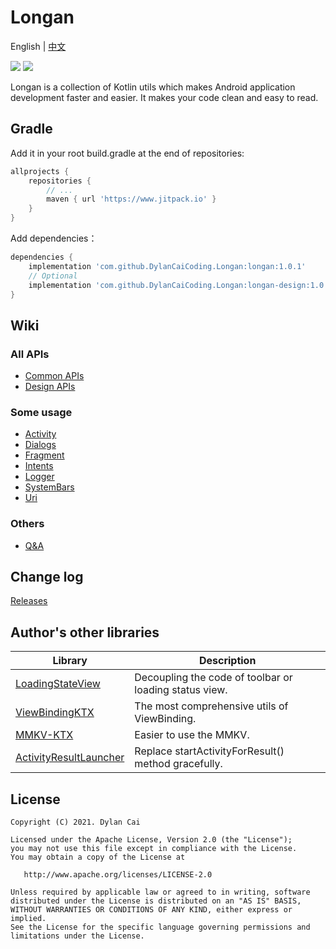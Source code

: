 # Longan

English | [中文](README_CN.md)

[![](https://www.jitpack.io/v/DylanCaiCoding/Longan.svg)](https://www.jitpack.io/#DylanCaiCoding/Longan) [![](https://img.shields.io/badge/License-Apache--2.0-blue.svg)](https://github.com/DylanCaiCoding/Longan/blob/master/LICENSE)

Longan is a collection of Kotlin utils which makes Android application development faster and easier. It makes your code clean and easy to read.


## Gradle

Add it in your root build.gradle at the end of repositories:

```groovy
allprojects {
    repositories {
        // ...
        maven { url 'https://www.jitpack.io' }
    }
}
```

Add dependencies：

```groovy
dependencies {
    implementation 'com.github.DylanCaiCoding.Longan:longan:1.0.1'
    // Optional
    implementation 'com.github.DylanCaiCoding.Longan:longan-design:1.0.1'
}
```

## Wiki

### All APIs

- [Common APIs](https://github.com/DylanCaiCoding/Longan/wiki/All-Common-APIs)
- [Design APIs](https://github.com/DylanCaiCoding/Longan/wiki/All-Design-APIs)

### Some usage

- [Activity](https://github.com/DylanCaiCoding/Longan/wiki/Longan-%E2%80%93-Activity)
- [Dialogs](https://github.com/DylanCaiCoding/Longan/wiki/Longan-%E2%80%93-Dialogs)
- [Fragment](https://github.com/DylanCaiCoding/Longan/wiki/Longan-%E2%80%93-Fragment)
- [Intents](https://github.com/DylanCaiCoding/Longan/wiki/Longan-%E2%80%93-Intents)
- [Logger](https://github.com/DylanCaiCoding/Longan/wiki/Longan-%E2%80%93-Logger)
- [SystemBars](https://github.com/DylanCaiCoding/Longan/wiki/Longan-%E2%80%93-SystemBars)
- [Uri](https://github.com/DylanCaiCoding/Longan/wiki/Longan-%E2%80%93-Uri)

### Others

- [Q&A](https://github.com/DylanCaiCoding/Longan/wiki/Q&A)

## Change log

[Releases](https://github.com/DylanCaiCoding/Longan/releases)

## Author's other libraries

| Library                                                      | Description                                                  |
| ------------------------------------------------------------ | ------------------------------------------------------------ |
| [LoadingStateView](https://github.com/DylanCaiCoding/LoadingStateView) | Decoupling the code of toolbar or loading status view. |
| [ViewBindingKTX](https://github.com/DylanCaiCoding/ViewBindingKTX) | The most comprehensive utils of ViewBinding.                 |
| [MMKV-KTX](https://github.com/DylanCaiCoding/MMKV-KTX)       | Easier to use the MMKV.                                      |
| [ActivityResultLauncher](https://github.com/DylanCaiCoding/ActivityResultLauncher) | Replace startActivityForResult() method gracefully.           |

## License

```
Copyright (C) 2021. Dylan Cai

Licensed under the Apache License, Version 2.0 (the "License");
you may not use this file except in compliance with the License.
You may obtain a copy of the License at

   http://www.apache.org/licenses/LICENSE-2.0

Unless required by applicable law or agreed to in writing, software
distributed under the License is distributed on an "AS IS" BASIS,
WITHOUT WARRANTIES OR CONDITIONS OF ANY KIND, either express or implied.
See the License for the specific language governing permissions and
limitations under the License.
```
